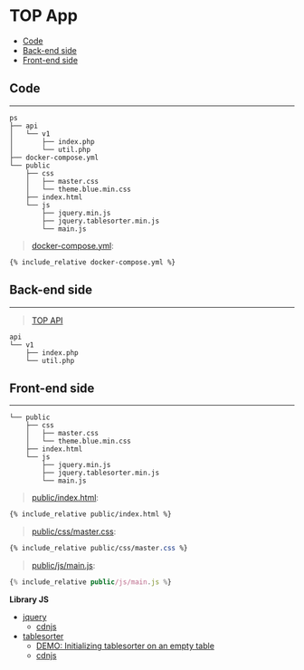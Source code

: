 # TOP App

- [Code](#code)
- [Back-end side](#back-end-side)
- [Front-end side](#front-end-side)

## Code

---

```
ps
├── api
│   └── v1
│       ├── index.php
│       └── util.php
├── docker-compose.yml
└── public
    ├── css
    │   ├── master.css
    │   └── theme.blue.min.css
    ├── index.html
    └── js
        ├── jquery.min.js
        ├── jquery.tablesorter.min.js
        └── main.js
```

> [docker-compose.yml](docker-compose.yml):

```
{% include_relative docker-compose.yml %}
```

## Back-end side

---

> [TOP API](../../web-api/php/)

```
api
└── v1
    ├── index.php
    └── util.php
```

## Front-end side

---

```
└── public
    ├── css
    │   ├── master.css
    │   └── theme.blue.min.css
    ├── index.html
    └── js
        ├── jquery.min.js
        ├── jquery.tablesorter.min.js
        └── main.js
```

> [public/index.html](public/index.html):

```html
{% include_relative public/index.html %}
```

> [public/css/master.css](public/css/master.css):

```css
{% include_relative public/css/master.css %}
```

> [public/js/main.js](public/js/main.js):

```js
{% include_relative public/js/main.js %}
```

**Library JS**

- [jquery](https://jquery.com)
  - [cdnjs](https://cdnjs.com/libraries/jquery)
- [tablesorter](https://mottie.github.io/tablesorter/docs/)
  - [DEMO: Initializing tablesorter on an empty table](https://mottie.github.io/tablesorter/docs/example-empty-table.html)
  - [cdnjs](https://cdnjs.com/libraries/jquery.tablesorter/)
